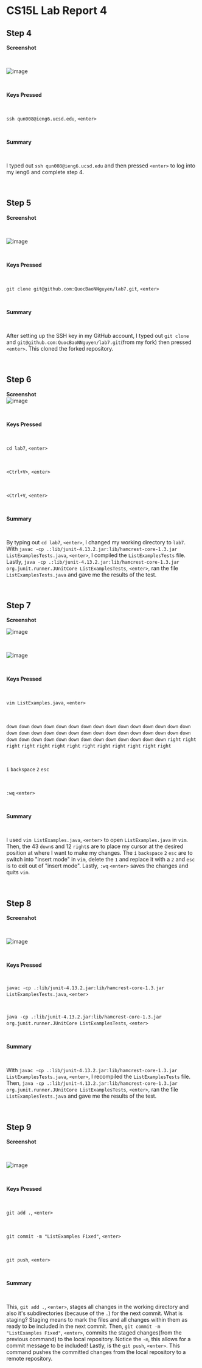 # CS15L Lab Report 4
## Step 4
**Screenshot**

<br/>

![image](https://github.com/QuocBaoNNguyen/cse15l-lab-reports/assets/156359008/c87c18a4-ee96-4240-898c-551f9835c2f2)

<br/>

**Keys Pressed**

<br/>

`ssh qun008@ieng6.ucsd.edu`, `<enter>`

<br/>

**Summary**

<br/>

I typed out `ssh qun008@ieng6.ucsd.edu` and then pressed `<enter>` to log into my ieng6 and complete step 4.

<br/>

## Step 5

**Screenshot**

<br/>

![image](https://github.com/QuocBaoNNguyen/cse15l-lab-reports/assets/156359008/8f39987b-782f-416b-b286-7137acf4b535)

<br/>

**Keys Pressed**

<br/>

`git clone git@github.com:QuocBaoNNguyen/lab7.git`, `<enter>`

<br/>

**Summary**

<br/>

After setting up the SSH key in my GitHub account, I typed out 
`git clone` and `git@github.com:QuocBaoNNguyen/lab7.git`(from my fork) then pressed `<enter>`. This cloned the forked repository.

<br/>

## Step 6
**Screenshot**
<br/>
![image](https://github.com/QuocBaoNNguyen/cse15l-lab-reports/assets/156359008/8317f078-2700-4c7f-b81f-b619b9d87a9e)


<br/>

**Keys Pressed**

<br/>

`cd lab7`, `<enter>`

<br/>

`<Ctrl+V>`, `<enter>`

<br/>

`<Ctrl+V`, `<enter>`

<br/>

**Summary**

<br/>

By typing out `cd lab7`, `<enter>`, I changed my working directory to `lab7`. With `javac -cp .:lib/junit-4.13.2.jar:lib/hamcrest-core-1.3.jar ListExamplesTests.java`, `<enter>`, I compiled the `ListExamplesTests` file. Lastly, `java -cp .:lib/junit-4.13.2.jar:lib/hamcrest-core-1.3.jar org.junit.runner.JUnitCore ListExamplesTests`, `<enter>`, ran the file `ListExamplesTests.java` and gave me the results of the test.

<br/>

## Step 7
**Screenshot**
<br/>

![image](https://github.com/QuocBaoNNguyen/cse15l-lab-reports/assets/156359008/6f043cd9-9307-4428-8758-7a6baf14c0f0)

<br/>


![image](https://github.com/QuocBaoNNguyen/cse15l-lab-reports/assets/156359008/66dba0f9-1b4b-4750-b493-e905fae3ec7f)

<br/>

**Keys Pressed**

<br/>

`vim ListExamples.java`, `<enter>`

<br/>

`down` `down` `down` `down` `down` `down` `down` `down` `down` `down` `down` `down` `down` `down` `down` `down` `down` `down` `down` `down` `down` `down` `down` `down` `down` `down` `down` `down` `down` `down` `down` `down` `down` `down` `down` `down` `down` `down` `down` `down` `down` `down` `down` `right` `right` `right` `right` `right` `right` `right` `right` `right` `right` `right` `right` `right` 

<br/>

`i` `backspace` `2` `esc`

<br/>

`:wq` `<enter>`

<br>

**Summary**

<br/>

I used `vim ListExamples.java`, `<enter>` to open `ListExamples.java` in `vim`. Then, the 43 `down`s and 12 `right`s are to place my cursor at the desired position at where I want to make my changes. The `i` `backspace` `2` `esc` are to switch into "insert mode" in `vim`, delete the `1` and replace it with a `2` and `esc` is to exit out of "insert mode". Lastly, `:wq` `<enter>` saves the changes and quits `vim`.

<br/>

## Step 8

**Screenshot**

<br/>

![image](https://github.com/QuocBaoNNguyen/cse15l-lab-reports/assets/156359008/4bc9b3dc-77fa-4671-8b6b-8e3b06a96c17)


<br/>

 **Keys Pressed**

<br/>

`javac -cp .:lib/junit-4.13.2.jar:lib/hamcrest-core-1.3.jar ListExamplesTests.java`, `<enter>`

<br/>

`java -cp .:lib/junit-4.13.2.jar:lib/hamcrest-core-1.3.jar org.junit.runner.JUnitCore ListExamplesTests`, `<enter>`

<br/>

**Summary**

<br/>

With `javac -cp .:lib/junit-4.13.2.jar:lib/hamcrest-core-1.3.jar ListExamplesTests.java`, `<enter>`, I recompiled the `ListExamplesTests` file. Then, `java -cp .:lib/junit-4.13.2.jar:lib/hamcrest-core-1.3.jar org.junit.runner.JUnitCore ListExamplesTests`, `<enter>`, ran the file `ListExamplesTests.java` and gave me the results of the test.

<br/>

## Step 9
**Screenshot**

<br/>

![image](https://github.com/QuocBaoNNguyen/cse15l-lab-reports/assets/156359008/f63d0302-1800-4b75-93a0-19b1306c9ebc)

<br/>

**Keys Pressed**

<br/>

`git add .`, `<enter>`

<br/>

`git commit -m "ListExamples Fixed"`, `<enter>`

<br/>

`git push`, `<enter>`

<br/>

**Summary**

<br/>

This, `git add .`, `<enter>`, stages all changes in the working directory and also it's subdirectories (because of the `.`) for the next commit. What is staging? Staging means to mark the files and all changes within them as ready to be included in the next commit. Then, `git commit -m "ListExamples Fixed"`, `<enter>`, commits the staged changes(from the previous command) to the local repository. Notice the `-m`, this allows for a commit message to be included! Lastly, is the `git push`, `<enter>`. This command pushes the committed changes from the local repository to a remote repository.










